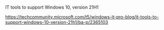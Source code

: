 IT tools to support Windows 10, version 21H1

https://techcommunity.microsoft.com/t5/windows-it-pro-blog/it-tools-to-support-windows-10-version-21h1/ba-p/2365103
